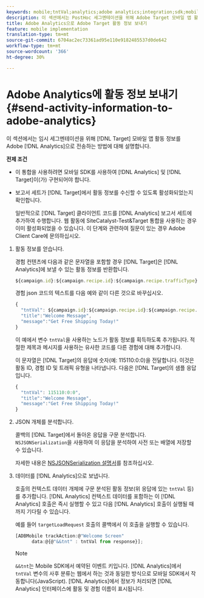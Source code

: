 ```yaml
---
keywords: mobile;tntVal;analytics;adobe analytics;integration;sdk;mobile sdk;
description: 이 섹션에서는 PostHoc 세그멘테이션을 위해 Adobe Target 모바일 앱 활동 정보를 Adobe Analytics으로 전송하는 방법에 대해 설명합니다.
title: Adobe Analytics으로 Adobe Target 활동 정보 보내기
feature: mobile implementation
translation-type: tm+mt
source-git-commit: 6704ac2ec73361ad95e110e9182485537d0de642
workflow-type: tm+mt
source-wordcount: '366'
ht-degree: 30%

---
```



# Adobe Analytics에 활동 정보 보내기{#send-activity-information-to-adobe-analytics}

이 섹션에서는 임시 세그멘테이션을 위해 [!DNL Target] 모바일 앱 활동 정보를 Adobe [!DNL Analytics]으로 전송하는 방법에 대해 설명합니다.

**전제 조건**

* 이 통합을 사용하려면 모바일 SDK를 사용하여 [!DNL Analytics] 및 [!DNL Target]이(가) 구현되어야 합니다.
* 보고서 세트가 [!DNL Target]에서 활동 정보를 수신할 수 있도록 활성화되었는지 확인합니다.

   일반적으로 [!DNL Target] 클라이언트 코드를 [!DNL Analytics] 보고서 세트에 추가하여 수행합니다. 웹 활동에 SiteCatalyst-Test&amp;Target 통합을 사용하는 경우 이미 활성화되었을 수 있습니다. 이 단계와 관련하여 질문이 있는 경우 Adobe Client Care에 문의하십시오.

1. 활동 정보를 얻습니다.

   경험 컨텐츠에 다음과 같은 문자열을 포함할 경우 [!DNL Target]은 [!DNL Analytics]에 보낼 수 있는 활동 정보를 반환합니다.

   ```javascript
   ${campaign.id}:${campaign.recipe.id}:${campaign.recipe.trafficType}
   ```

   경험 json 코드의 텍스트를 다음 예와 같이 다른 것으로 바꾸십시오.

   ```javascript
   { 
     "tntVal": ${campaign.id}:${campaign.recipe.id}:${campaign.recipe.trafficType}", 
     "title":"Welcome Message", 
     "message":"Get Free Shipping Today!" 
   }
   ```

   이 예에서 변수 `tntVal`을 사용하는 노드가 활동 정보를 획득하도록 추가됩니다. 적절한 제목과 메시지를 사용하는 유사한 코드를 다른 경험에 대해 추가합니다.

   이 문자열은 [!DNL Target]의 응답에 숫자(예: 115110:0:0)을 전달합니다. 이것은 활동 ID, 경험 ID 및 트래픽 유형을 나타냅니다. 다음은 [!DNL Target]의 샘플 응답입니다.

   ```javascript
   { 
     "tntVal": 115110:0:0", 
     "title":"Welcome Message", 
     "message":"Get Free Shipping Today!" 
   }
   ```

1. JSON 개체를 분석합니다.

   콜백의 [!DNL Target]에서 돌아온 응답을 구문 분석합니다. `NSJSONSerialization`을 사용하여 이 응답을 분석하여 사전 또는 배열에 저장할 수 있습니다.

   자세한 내용은 [NSJSONSerialization 설명서](https://developer.apple.com/library/ios/documentation/Foundation/Reference/NSJSONSerialization_Class/#//apple_ref/occ/clm/NSJSONSerialization/JSONObjectWithData:options:error)를 참조하십시오.

1. 데이터를 [!DNL Analytics]으로 보냅니다.

    호출의 컨텍스트 데이터 개체에 구문 분석된 활동 정보(위 응답에 있는 `tntVal` 등)를 추가합니다. [!DNL Analytics] 컨텍스트 데이터를 포함하는 이 [!DNL Analytics] 호출은 즉시 실행할 수 있고 다음 [!DNL Analytics] 호출이 실행될 때까지 기다릴 수 있습니다.

   예를 들어 `targetLoadRequest` 호출의 콜백에서 이 호출을 실행할 수 있습니다.

   ```javascript
   [ADBMobile trackAction:@"Welcome Screen"  
         data:@{@"&&tnt" : tntVal from response}];
   ```

   >[!NOTE]
   >
   >`&&tnt`는 Mobile SDK에서 예약된 이벤트 키입니다. [!DNL Analytics]에서 `tntVal` 변수의 사후 분류는 웹에서 하는 것과 동일한 방식으로 모바일 SDK에서 작동합니다(JavaScript). [!DNL Analytics]에서 정보가 처리되면 [!DNL Analytics] 인터페이스에 활동 및 경험 이름이 표시됩니다.

